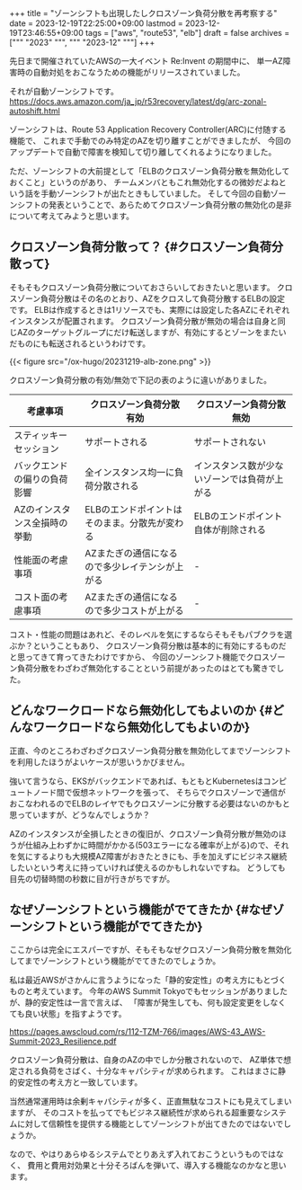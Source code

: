 +++
title = "ゾーンシフトも出現したしクロスゾーン負荷分散を再考察する"
date = 2023-12-19T22:25:00+09:00
lastmod = 2023-12-19T23:46:55+09:00
tags = ["aws", "route53", "elb"]
draft = false
archives = ["""
  "2023"
  """, """
  "2023-12"
  """]
+++

先日まで開催されていたAWSの一大イベント Re:Invent の期間中に、
単一AZ障害時の自動対処をおこなうための機能がリリースされていました。

それが自動ゾーンシフトです。
<https://docs.aws.amazon.com/ja_jp/r53recovery/latest/dg/arc-zonal-autoshift.html>

ゾーンシフトは、Route 53 Application Recovery Controller(ARC)に付随する機能で、
これまで手動でのみ特定のAZを切り離すことができましたが、
今回のアップデートで自動で障害を検知して切り離してくれるようになりました。

ただ、ゾーンシフトの大前提として「ELBのクロスゾーン負荷分散を無効化しておくこと」というのがあり、
チームメンバともこれ無効化するの微妙だよねという話を手動ゾーンシフトが出たときもしていました。
そして今回の自動ゾーンシフトの発表ということで、あらためてクロスゾーン負荷分散の無効化の是非について考えてみようと思います。


## クロスゾーン負荷分散って？ {#クロスゾーン負荷分散って}

そもそもクロスゾーン負荷分散についておさらいしておきたいと思います。
クロスゾーン負荷分散はその名のとおり、AZをクロスして負荷分散するELBの設定です。
ELBは作成するときは1リソースでも、実際には設定した各AZにそれぞれインスタンスが配置されます。
クロスゾーン負荷分散が無効の場合は自身と同じAZのターゲットグループにだけ転送しますが、有効にするとゾーンをまたいだものにも転送されるというわけです。

{{< figure src="/ox-hugo/20231219-alb-zone.png" >}}

クロスゾーン負荷分散の有効/無効で下記の表のように違いがありました。

| 考慮事項        | クロスゾーン負荷分散 有効 | クロスゾーン負荷分散 無効 |
|-------------|---------------|---------------|
| スティッキーセッション | サポートされる           | サポートされない       |
| バックエンドの偏りの負荷影響 | 全インスタンス均一に負荷分散される | インスタンス数が少ないゾーンでは負荷が上がる |
| AZのインスタンス全損時の挙動 | ELBのエンドポイントはそのまま。分散先が変わる | ELBのエンドポイント自体が削除される |
| 性能面の考慮事項 | AZまたぎの通信になるので多少レイテンシが上がる | -                      |
| コスト面の考慮事項 | AZまたぎの通信になるので多少コストが上がる | -                      |

コスト・性能の問題はあれど、そのレベルを気にするならそもそもパブクラを選ぶか？ということもあり、
クロスゾーン負荷分散は基本的に有効にするものだと思ってきて育ってきたわけですから、
今回のゾーンシフト機能でクロスゾーン負荷分散をわざわざ無効化することという前提があったのはとても驚きでした。


## どんなワークロードなら無効化してもよいのか {#どんなワークロードなら無効化してもよいのか}

正直、今のところわざわざクロスゾーン負荷分散を無効化してまでゾーンシフトを利用したほうがよいケースが思いうかびません。

強いて言うなら、EKSがバックエンドであれば、もともとKubernetesはコンピュートノード間で仮想ネットワークを張って、
そちらでクロスゾーンで通信がおこなわれるのでELBのレイヤでもクロスゾーンに分散する必要はないのかもと思っていますが、どうなんでしょうか？

AZのインスタンスが全損したときの復旧が、クロスゾーン負荷分散が無効のほうが仕組み上わずかに時間がかかる(503エラーになる確率が上がる)ので、それを気にするよりも大規模AZ障害がおきたときにも、手を加えずにビジネス継続したいという考えに持っていければ使えるのかもしれないですね。
どうしても目先の切替時間の秒数に目が行きがちですが。


## なぜゾーンシフトという機能がでてきたか {#なぜゾーンシフトという機能がでてきたか}

ここからは完全にエスパーですが、そもそもなぜクロスゾーン負荷分散を無効化してまでゾーンシフトという機能がでてきたのでしょうか。

私は最近AWSがさかんに言うようになった「静的安定性」の考え方にもとづくものと考えています。
今年のAWS Summit Tokyoでもセッションがありましたが、静的安定性は一言で言えば、
「障害が発生しても、何も設定変更をしなくても良い状態」を指すようです。

<https://pages.awscloud.com/rs/112-TZM-766/images/AWS-43_AWS-Summit-2023_Resilience.pdf>

クロスゾーン負荷分散は、自身のAZの中でしか分散されないので、
AZ単体で想定される負荷をさばく、十分なキャパシティが求められます。
これはまさに静的安定性の考え方と一致しています。

当然通常運用時は余剰キャパシティが多く、正直無駄なコストにも見えてしまいますが、
そのコストを払ってでもビジネス継続性が求められる超重要なシステムに対して信頼性を提供する機能としてゾーンシフトが出てきたのではないでしょうか。

なので、やはりあらゆるシステムでとりあえず入れておこうというものではなく、
費用と費用対効果と十分そろばんを弾いて、導入する機能なのかなと思います。
